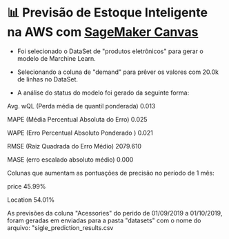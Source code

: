 # 📊 Previsão de Estoque Inteligente na AWS com [SageMaker Canvas](https://aws.amazon.com/pt/sagemaker/canvas/)

- Foi selecionado o DataSet de "produtos eletrônicos" para gerar o modelo de Marchine Learn. 

- Selecionando a coluna de "demand" para prêver os valores com 20.0k de linhas no DataSet.

- A análise do status do modelo foi gerado da seguinte forma:

Avg. wQL (Perda média de quantil ponderada)
0.013 
 
MAPE (Média Percentual Absoluta do Erro)
0.025

WAPE (Erro Percentual Absoluto Ponderado )
0.021

RMSE (Raiz Quadrada do Erro Médio)
2079.610

MASE (erro escalado absoluto médio)
0.000


Colunas que aumentam as pontuações de precisão no período de 1 mês:

price
45.99%

Location
54.01%


As previsões da coluna "Acessories" do perido de 01/09/2019 a 01/10/2019, foram geradas em enviadas para a pasta "datasets" com o nome do arquivo: "sigle_prediction_results.csv





